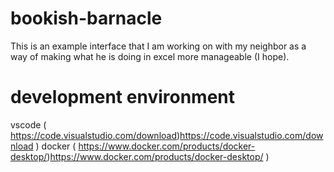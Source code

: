 # bookish-barnacle
This is an example interface that I am working on with my neighbor as a way of making what he is doing in excel more manageable (I hope).

# development environment
vscode  ( https://code.visualstudio.com/download)https://code.visualstudio.com/download )
docker  ( https://www.docker.com/products/docker-desktop/)https://www.docker.com/products/docker-desktop/ )


